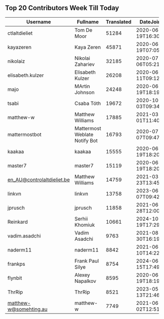 ## Top 20 Contributors Week Till Today ##
|Username|Fullname|Translated|DateJoined|Language|
|--------|--------|----------|----------|-------|
|ctlaltdieliet|Tom De Moor|51284|2020-06-19T16:30:47Z|nl|
|kayazeren|Kaya Zeren|45871|2020-06-19T07:05:24Z|tr|
|nikolaiz|Nikolai Zahariev|32185|2020-07-06T05:21:46Z|bg|
|elisabeth.kulzer|Elisabeth Kulzer|26208|2020-06-11T09:12:38Z||
|majo|MArtin Johnson|24248|2020-06-19T18:19:45Z|sv|
|tsabi|Csaba Tóth|19672|2020-10-03T09:34:39.|hu|
|matthew-w|Matthew Williams|17885|2021-03-01T11:40:28.|en_AU|
|mattermostbot|Mattermost Weblate Notify Bot|16793|2020-07-07T09:47:41Z||
|kaakaa|kaakaa|15555|2020-06-19T18:20:26Z|ja|
|master7|master7|15119|2020-06-19T18:20:39.|pl|
|en_AU@controlaltdieliet.be|Matthew Williams|14759|2021-03-23T13:45:34.||
|linkvn|linkvn|13758|2023-06-07T09:42:36.|vi|
|jprusch|jprusch|11858|2021-06-28T12:00:18.|de|
|Reinkard|Serhii Khomiuk|10661|2024-10-19T17:29:39.|uk|
|vadim.asadchi|Vadim Asadchi|9763|2021-08-30T16:19:33.||
|naderm11|naderm11|8842|2021-06-10T14:22:00.||
|frankps|Frank Paul Silye|8754|2024-06-15T17:49:35.|nb_NO|
|flynbit|Alexey Napalkov|8595|2020-06-19T18:19:45Z|ru|
|ThrRip|ThrRip|8521|2023-05-13T21:46:16.|zh_Hans|
|matthew-w@somehting.au|matthew-w|7749|2021-06-02T12:51:46.||
